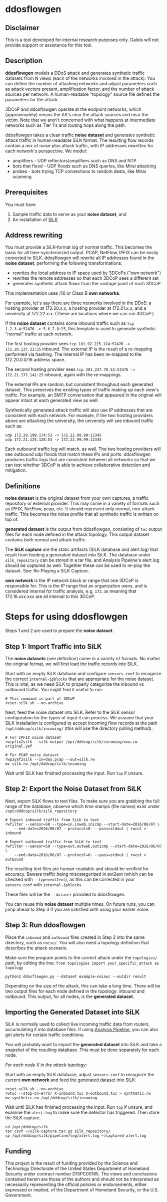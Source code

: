 # ddosflowgen

## Disclaimer

This is a tool developed for internal research purposes only. Galois will not
provide support or assistance for this tool.

## Description

**ddosflowgen** models a DDoS attack and generates synthetic traffic datasets
from N views (each of the networks involved in the attack). You can define the
number of attacking networks and adjust parameters such as attack vectors
present, amplification factor, and the number of attack sources per network.
A human-readable "topology" source file defines the parameters for the attack.

3DCoP and ddosflowgen operate at the endpoint networks, which (approximately)
means the AS's near the attack sources and near the victim. Note that we aren't
concerned with what happens at intermediate networks such as Tier 1's and
routing hops along the path.

ddosflowgen takes a clean traffic **noise dataset** and generates synthetic
attack traffic in human-readable SiLK format. The resulting flow records
contain a mix of noise plus attack traffic, with IP addresses rewritten for
each network's perspective. We model:

* amplifiers - UDP reflectors/amplifiers such as DNS and NTP
* bots that flood - UDP floods such as DNS queries, like Mirai attacking
* probes - bots trying TCP connections to random dests, like Mirai scanning

## Prerequisites

You must have

1. Sample traffic data to serve as your **noise dataset**, and
2. An installation of [SiLK](https://tools.netsa.cert.org/silk/)

## Address rewriting

You must provide a SiLK-format log of normal traffic. This becomes the basis
for all time-synchronized output. PCAP, NetFlow, IPFIX can be easily converted
to SiLK. ddosflowgen will rewrite all IP addresses found in the
**noise dataset**, performing the following transformations:

* rewrites the local address to IP space used by 3DCoPs ("own network")
* rewrites the remote addresses so that each 3DCoP sees a different set
* generates synthetic attack flows from the vantage point of each 3DCoP

This implementation uses /16 or Class B **own networks**.

For example, let's say there are three networks involved in the DDoS: a hosting
provider at 172.20.x.x, a hosting provider at 172.21.x.x, and a university at
172.22.x.x. (These are locations where we can run 3DCoP.)

If the **noise dataset** contains some inbound traffic such as
`tcp 1.2.3.4:52476 -> 5.6.7.8:25`, this template is used to generate synthetic
"normal" traffic at each network.

The first hosting provider sees `tcp 181.92.225.124:52476 -> 172.20.137.22:25`
inbound. The external IP is the result of a re-mapping performed via hashing.
The internal IP has been re-mapped to the 172.20.0.0/16 address space.

The second hosting provider sees `tcp 201.247.70.52:52476 -> 172.21.177.141:25`
inbound, again with the re-mappings.

The external IPs are random, but consistent throughout each generated dataset.
This preserves the existing types of traffic making up each view's traffic.
For example, an SMTP conversation that appeared in the original will appear
intact at each generated view as well.

Synthetically generated attack traffic will also use IP addresses that are
consistent with each network. For example, if the two hosting providers above
are attacking the university, the university will see inbound traffic such as:
```
udp 172.20.199.174:53 -> 172.22.99.99:12345
udp 172.21.125.128:53 -> 172.22.99.99:12345
```

Each outbound traffic log will match, as well. The two hosting providers will
see outbound udp floods that match these IPs and ports. ddosflowgen produces
traffic logs that are consistent between all networks so that we can test
whether 3DCoP is able to achieve collaborative detection and mitigation.

## Definitions

**noise dataset** is the original dataset from your own captures, a
traffic repository or external provider. This may come in a variety
of formats such as IPFIX, NetFlow, pcap, etc. It should represent only
normal, non-attack traffic. This becomes the noise profile that all
synthetic traffic is written on top of.

**generated dataset** is the output from ddosflowgen, consisting of `tuc`
output files for each node defined in the attack topology. This output dataset
contains both normal and attack traffic.

The **SiLK capture** are the static artifacts (SiLK database and alert.log)
that result from feeding a generated dataset into SiLK. The database under
`silk_repository` can be stored in a tar file, and Analysis Pipeline's
alert.log should be captured as well. Together these can be used to
re-play the dataset. See: Re-Playing a SiLK Capture.

**own network** is the IP network block or range that one 3DCoP is responsible
for. This is the IP range that an organization owns, and is considered
internal for traffic analysis, e.g. `172.16` meaning that 172.16.xxx.xxx
are all internal to this 3DCoP.

# Steps for using ddosflowgen

Steps 1 and 2 are used to prepare the **noise dataset**.

## Step 1: Import Traffic into SiLK

The **noise datasets** (see definition) come in a variety of formats. No matter
the original format, we will first load the traffic records into SiLK.

Start with an empty SiLK database and configure `sensors.conf` to
recognize the correct `internal-ipblocks` that are appropriate for the
noise dataset. This is vital, as we need SiLK to properly categorize
the inbound vs outbound traffic. You might find it useful to run:

```
# This command is part of 3DCoP
reset-silk.sh --no-archive
```

Next, feed the noise dataset into SiLK. Refer to the SiLK sensor
configuration for the types of input it can process. We assume that your
SiLK installation is configured to accept incoming flow records at the path
`/opt/dddcop/silk/incoming/` (this will use the directory polling method).

```
# For IPFIX noise dataset
rwipfix2silk --silk-output /opt/dddcop/silk/incoming/new.rw original.yaf

# For PCAP noise dataset
rwp2yaf2silk --in=day.pcap --out=silk.rw
mv silk.rw /opt/dddcop/silk/incoming
```

Wait until SiLK has finished processing the input. Run `top` if unsure.

## Step 2: Export the Noise Dataset from SiLK

Next, export SiLK flows to text files. To make sure you are grabbing the full
range of the database, observe which time stamps (file names) exist under
`/opt/dddcop/silk/silk_repository`

```
# Export inbound traffic from SiLK to text
rwfilter --sensor=S0 --type=in,inweb,inicmp --start-date=2016/06/07 \
	--end-date=2016/06/07 --protocol=0- --pass=stdout | rwcut > inbound

# Export outbound traffic from SiLK to text
rwfilter --sensor=S0 --type=out,outweb,outicmp --start-date=2016/06/07 \
	--end-date=2016/06/07 --protocol=0- --pass=stdout | rwcut > outbound
```

The resulting text files are human-readable and should be verified for
accuracy. Beware traffic being miscategorized in ext2ext (which can be
checked with `--type=ext2ext`), as this can be corrected in your `sensors.conf`
with `internal-ipblocks`.

These files will be the `--dataset` provided to ddosflowgen.

You can reuse this **noise dataset** multiple times. On future runs, you can
jump ahead to Step 3 if you are satisfied with using your earlier noise.

## Step 3: Run ddosflowgen

Place the `inbound` and `outbound` files created in Step 2 into the same
directory, such as `noise/`. You will also need a topology definition that
describes the attack scenario.

Make sure the program points to the correct attack under the `topologies/` path,
by editing the line: `from topologies import your_specific_attack as topology`

```
python3 ddosflowgen.py --dataset example-noise/ --outdir result
```

Depending on the size of the attack, this can take a long time. There will be
two output files for each node defined in the topology: inbound and outbound.
This output, for all nodes, is the **generated dataset**.

## Importing the Generated Dataset into SiLK

SiLK is normally used to collect live incoming traffic data from routers,
accumulating it into database files. If using
[Analysis Pipeline](https://tools.netsa.cert.org/analysis-pipeline/), you can
also get alerts for certain traffic conditions.

You will probably want to import the **generated dataset** into SiLK and take
a snapshot of the resulting database. This must be done separately for each
node.

*For each node X in the attack topology:*

Start with an empty SiLK database, adjust `sensors.conf` to recognize
the current **own network** and feed the generated dataset into SiLK:

```
reset-silk.sh --no-archive
rwtuc --stop-on-error X-inbound.tuc X-outbound.tuc > synthetic.rw
mv synthetic.rw /opt/dddcop/silk/incoming
```

Wait until SiLK has finished processing the input. Run `top` if unsure, and
examine the `alert.log` to make sure the detector has triggered.
Then store the SiLK capture.

```
cd /opt/dddcop/silk
tar czvf ~/silk-capture.tar.gz silk_repository/
cp /opt/dddcop/silk/pipeline/log/alert.log ~/captured-alert.log
```

## Funding

This project is the result of funding provided by the Science and Technology Directorate
of the United States Department of Homeland Security under contract number D15PC00185.
The views and conclusions contained herein are those of the authors and should not be
interpreted as necessarily representing the official policies or endorsements, either
expressed or implied, of the Department of Homeland Security, or the U.S. Government.
